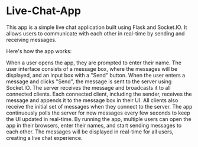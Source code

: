 # Live-Chat-App
This app is a simple live chat application built using Flask and Socket.IO. It allows users to communicate with each other in real-time by sending and receiving messages.

Here's how the app works:

When a user opens the app, they are prompted to enter their name.
The user interface consists of a message box, where the messages will be displayed, and an input box with a "Send" button.
When the user enters a message and clicks "Send", the message is sent to the server using Socket.IO.
The server receives the message and broadcasts it to all connected clients.
Each connected client, including the sender, receives the message and appends it to the message box in their UI.
All clients also receive the initial set of messages when they connect to the server.
The app continuously polls the server for new messages every few seconds to keep the UI updated in real-time.
By running the app, multiple users can open the app in their browsers, enter their names, and start sending messages to each other. The messages will be displayed in real-time for all users, creating a live chat experience.
